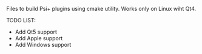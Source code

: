 Files to build Psi+ plugins using cmake utility.
Works only on Linux wiht Qt4.

TODO LIST:
- Add Qt5 support
- Add Apple support
- Add Windows support
